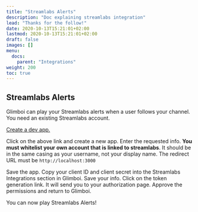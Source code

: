 ```yaml
---
title: "Streamlabs Alerts"
description: "Doc explaining streamlabs integration"
lead: "Thanks for the follow!"
date: 2020-10-13T15:21:01+02:00
lastmod: 2020-10-13T15:21:01+02:00
draft: false
images: []
menu:
  docs:
    parent: "Integrations"
weight: 200
toc: true
---
```


## Streamlabs Alerts

Glimboi can play your Streamlabs alerts when a user follows your channel. You need an existing Streamlabs account.

[Create a dev app.](https://streamlabs.com/dashboard#/settings/api-settings)

Click on the above link and create a new app. Enter the requested info. **You must whitelist your own account that is linked to streamlabs**. It should be in the same casing as your username, not your display name. The redirect URL must be `http://localhost:3000`

Save the app. Copy your client ID and client secret into the Streamlabs Integrations section in Glimboi. Save your info. Click on the token generation link. It will send you to your authorization page. Approve the permissions and return to Glimboi.

You can now play Streamlabs Alerts!